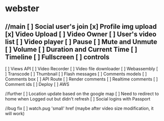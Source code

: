 # webster

//main
[ ] Social user's join
[x] Profile img upload
[x] Video Upload
[ ] Video Owner
[ ] User's video list
[ ] Video player
[ ] Pause
[ ] Mute and Unmute
[ ] Volume
[ ] Duration and Current Time
[ ] Timeline
[ ] Fullscreen
[ ] controls
---------------------
[ ] Views API
[ ] Video Recorder
[ ] Video file downloader
[ ] Webassembly
[ ] Transcode
[ ] Thumbnail
[ ] Flash messages
[ ] Comments models
[ ] Comments box
[ ] API Route
[ ] Render comments
[ ] Realtime comments
[ ] Comment ids
[ ] Deploy
[ ] AWS
 

 //further
[ ] Location update based on the google map
[ ] Need to redirect to home when Logged out but didn't refresh
[ ] Social logins with Passport

//bug fix
[ ] watch.pug 'small' href (maybe after video size modification, it will work)